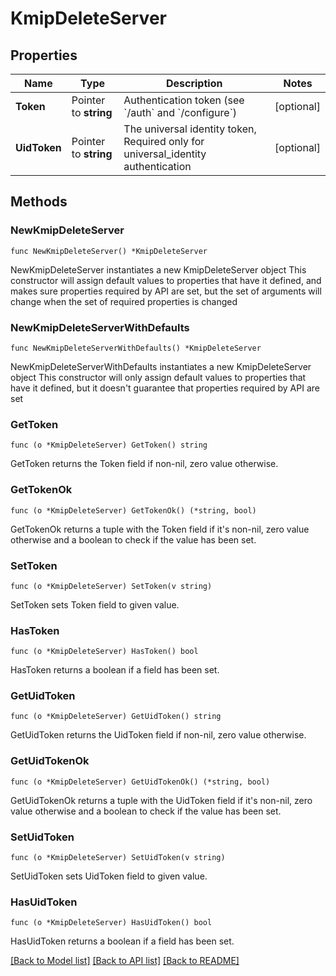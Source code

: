 # KmipDeleteServer

## Properties

Name | Type | Description | Notes
------------ | ------------- | ------------- | -------------
**Token** | Pointer to **string** | Authentication token (see &#x60;/auth&#x60; and &#x60;/configure&#x60;) | [optional] 
**UidToken** | Pointer to **string** | The universal identity token, Required only for universal_identity authentication | [optional] 

## Methods

### NewKmipDeleteServer

`func NewKmipDeleteServer() *KmipDeleteServer`

NewKmipDeleteServer instantiates a new KmipDeleteServer object
This constructor will assign default values to properties that have it defined,
and makes sure properties required by API are set, but the set of arguments
will change when the set of required properties is changed

### NewKmipDeleteServerWithDefaults

`func NewKmipDeleteServerWithDefaults() *KmipDeleteServer`

NewKmipDeleteServerWithDefaults instantiates a new KmipDeleteServer object
This constructor will only assign default values to properties that have it defined,
but it doesn't guarantee that properties required by API are set

### GetToken

`func (o *KmipDeleteServer) GetToken() string`

GetToken returns the Token field if non-nil, zero value otherwise.

### GetTokenOk

`func (o *KmipDeleteServer) GetTokenOk() (*string, bool)`

GetTokenOk returns a tuple with the Token field if it's non-nil, zero value otherwise
and a boolean to check if the value has been set.

### SetToken

`func (o *KmipDeleteServer) SetToken(v string)`

SetToken sets Token field to given value.

### HasToken

`func (o *KmipDeleteServer) HasToken() bool`

HasToken returns a boolean if a field has been set.

### GetUidToken

`func (o *KmipDeleteServer) GetUidToken() string`

GetUidToken returns the UidToken field if non-nil, zero value otherwise.

### GetUidTokenOk

`func (o *KmipDeleteServer) GetUidTokenOk() (*string, bool)`

GetUidTokenOk returns a tuple with the UidToken field if it's non-nil, zero value otherwise
and a boolean to check if the value has been set.

### SetUidToken

`func (o *KmipDeleteServer) SetUidToken(v string)`

SetUidToken sets UidToken field to given value.

### HasUidToken

`func (o *KmipDeleteServer) HasUidToken() bool`

HasUidToken returns a boolean if a field has been set.


[[Back to Model list]](../README.md#documentation-for-models) [[Back to API list]](../README.md#documentation-for-api-endpoints) [[Back to README]](../README.md)


